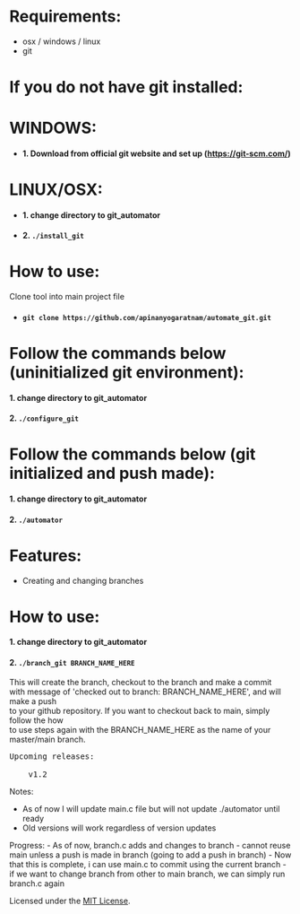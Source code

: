 # Requirements:
* osx / windows / linux
* git

# If you do not have git installed:
# WINDOWS: 
- #### 1. Download from official git website and set up (https://git-scm.com/)
# LINUX/OSX: 
- #### 1. change directory to git_automator
- #### 2. `./install_git`

# How to use:
Clone tool into main project file
* #### `git clone https://github.com/apinanyogaratnam/automate_git.git`

# Follow the commands below (uninitialized git environment):
#### 1. change directory to git_automator
#### 2. `./configure_git`

# Follow the commands below (git initialized and push made): 
#### 1. change directory to git_automator
#### 2. `./automator`

# Features:
- Creating and changing branches
# How to use:
#### 1. change directory to git_automator
#### 2. `./branch_git BRANCH_NAME_HERE`
This will create the branch, checkout to the branch and make a commit <br />
with message of 'checked out to branch: BRANCH_NAME_HERE', and will make a push <br />
to your github repository. If you want to checkout back to main, simply follow the how <br />
to use steps again with the BRANCH_NAME_HERE as the name of your master/main branch.

<pre>
Upcoming releases: <br />
    v1.2
</pre>

Notes: <br />
- As of now I will update main.c file but will not update ./automator until ready 
- Old versions will work regardless of version updates

Progress:
    - As of now, branch.c adds and changes to branch
    - cannot reuse main unless a push is made in branch (going to add a push in branch)
    - Now that this is complete, i can use main.c to commit using the current branch
    - if we want to change branch from other to main branch, we can simply run branch.c again

Licensed under the [MIT License](LICENSE).

